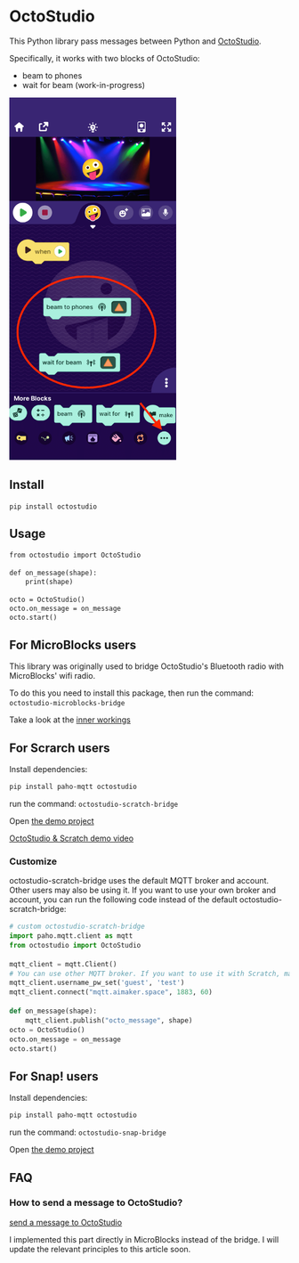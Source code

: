 # OctoStudio

This Python library pass messages between Python and [OctoStudio](https://octostudio.org/en/).

Specifically, it works with two blocks of OctoStudio:

- beam to phones
- wait for beam (work-in-progress)


<img width=300 src="./octostudio.png" />


## Install

```
pip install octostudio
```

## Usage

```
from octostudio import OctoStudio

def on_message(shape):
    print(shape)

octo = OctoStudio()
octo.on_message = on_message
octo.start()
```


## For MicroBlocks users

This library was originally used to bridge OctoStudio's Bluetooth radio with MicroBlocks' wifi radio.

To do this you need to install this package, then run the command: `octostudio-microblocks-bridge`

Take a look at the [inner workings](./octostudio/cli.py)

## For Scrarch users

Install dependencies:

```bash
pip install paho-mqtt octostudio
``` 

run the command: `octostudio-scratch-bridge`

Open [the demo project](https://create.codelab.club/projects/57459/editor/)

[OctoStudio & Scratch demo video](https://wwj718.github.io/post/img/octo-scratch.mp4)

### Customize

octostudio-scratch-bridge uses the default MQTT broker and account. Other users may also be using it. If you want to use your own broker and account, you can run the following code instead of the default octostudio-scratch-bridge:

```python
# custom octostudio-scratch-bridge
import paho.mqtt.client as mqtt
from octostudio import OctoStudio

mqtt_client = mqtt.Client()
# You can use other MQTT broker. If you want to use it with Scratch, make sure the MQTT broker supports wss protocol
mqtt_client.username_pw_set('guest', 'test')
mqtt_client.connect("mqtt.aimaker.space", 1883, 60)

def on_message(shape):
    mqtt_client.publish("octo_message", shape)
octo = OctoStudio()
octo.on_message = on_message
octo.start()
```

## For Snap! users

Install dependencies:

```bash
pip install paho-mqtt octostudio
``` 

run the command: `octostudio-snap-bridge`

Open [the demo project](https://snap.berkeley.edu/project?username=alan_russell&projectname=octostudio%2dsnap%2ddemo)

## FAQ

### How to send a message to OctoStudio?

[send a message to OctoStudio](https://wwj718.github.io/post/%E7%BC%96%E7%A8%8B/extend-octostudio/#%E5%BE%80-octostudio-%E9%87%8C%E5%8F%91%E9%80%81%E6%B6%88%E6%81%AF)

I implemented this part directly in MicroBlocks instead of the bridge. I will update the relevant principles to this article soon.